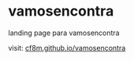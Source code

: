 # vamosencontra

landing page para vamosencontra

visit:
[cf8m.github.io/vamosencontra](https://cf8m.github.io/vamosencontra/)
